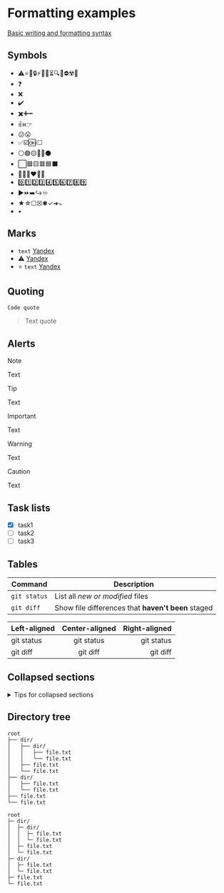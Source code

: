# Formatting examples

[Basic writing and formatting syntax](https://docs.github.com/en/get-started/writing-on-github/getting-started-with-writing-and-formatting-on-github/basic-writing-and-formatting-syntax)

## Symbols
* ⚠️⭐🚧🔒⚡💡📌⏳🔍🚀⛔☢️🔗
* ❓
* ❌
* ✔️
* ✖️➕➖
* 👍👉
* 😕😮
* ✅☑️🆗ℹ️☐
* ⚪🟢🟡🔴🔵⚫
* ⬜🟩🟨🟥🟦⬛
* 🤍💚💛❤️💙🖤
* 0️⃣1️⃣2️⃣3️⃣4️⃣5️⃣6️⃣7️⃣8️⃣9️⃣
* ▶️⏩➡️↪️♾️
* ★☆☐☒✱✓➜⤷
* •

## Marks
* `text` [Yandex](https://yandex.ru)
* ⚠️ [Yandex](https://yandex.ru)
* ⭐ `text` [Yandex](https://yandex.ru)

## Quoting
`Code quote`
> Text quote

## Alerts
> [!NOTE]
> Text

> [!TIP]
> Text

> [!IMPORTANT]
> Text

> [!WARNING]
> Text

> [!CAUTION]
> Text

## Task lists
* [x] task1
* [ ] task2
* [ ] task3

## Tables
| Command | Description |
| --- | --- |
| `git status` | List all *new or modified* files |
| `git diff` | Show file differences that **haven't been** staged |

| Left-aligned | Center-aligned | Right-aligned |
| :---         |     :---:      |          ---: |
| git status   | git status     | git status    |
| git diff     | git diff       | git diff      |

## Collapsed sections
<details>
<summary>Tips for collapsed sections</summary>

### You can add a header

You can add text within a collapsed section.

```python
   print(f'val={x}')
```
</details>

## Directory tree

```
root
├── dir/
│   ├── dir/
│   │   ├── file.txt
│   │   └── file.txt
│   ├── file.txt
│   └── file.txt
├── dir/
│   ├── file.txt
│   └── file.txt
├── file.txt
└── file.txt
```

```
root
├─ dir/
│  ├─ dir/
│  │  ├─ file.txt
│  │  └─ file.txt
│  ├─ file.txt
│  └─ file.txt
├─ dir/
│  ├─ file.txt
│  └─ file.txt
├─ file.txt
└─ file.txt
```

